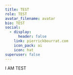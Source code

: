 ```yaml
---
title: TEST
role: TEST
avatar_filename: avatar
bio: TEST
social:
  - display:
      header: false
    link: pierrickbourrat.com
    icon_pack: ai
    icon: hat
superuser: false
---
```

I AM TEST